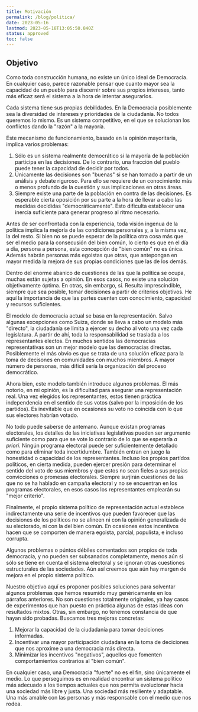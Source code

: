 ```yaml
---
title: Motivación
permalink: /blog/politica/
date: 2023-05-16
lastmod: 2023-05-18T13:05:50.840Z
status: approved
toc: false
---
```


## Objetivo

Como toda construcción humana, no existe un único ideal de Democracia. En cualquier caso, parece razonable pensar que cuanto mayor sea la capacidad de un pueblo para discernir sobre sus propios intereses, tanto más eficaz será el sistema a la hora de intentar asegurarlos.

Cada sistema tiene sus propias debilidades. En la Democracia posiblemente sea la diversidad de intereses y prioridades de la ciudadanía. No todos queremos lo mismo. Es un sistema competitivo, en el que se solucionan los conflictos dando la "razón" a la mayoría.

Este mecanismo de funcionamiento, basado en la opinión mayoritaria, implica varios problemas:
1. Sólo es un sistema realmente democrático si la mayoría de la población participa en las decisiones. De lo contrario, una fracción del pueblo puede tener la capacidad de decidir por todos.
1. Únicamente las decisiones son "buenas" si se han tomado a partir de un análisis y debate riguroso. Para ello se requiere de un conocimiento más o menos profundo de la cuestión y sus implicaciones en otras áreas. 
1. Siempre existe una parte de la población en contra de las decisiones. Es esperable cierta oposición por su parte a la hora de llevar a cabo las medidas decididas "democráticamente". Esto dificulta establecer una inercia suficiente para generar progreso al ritmo necesario.

Antes de ser confrontada con la experiencia, toda visión ingenua de la política implica la mejoría de las condiciones personales y, a la misma vez, la del resto. Si bien no se puede esperar de la política otra cosa más que ser el medio para la consecusión del bien común, lo cierto es que en el día a día, persona a persona, esta concepción de "bien común" no es única. Además habrán personas más egoistas que otras, que antepongan en mayor medida la mejora de sus propias condiciones que las de los demás. 

Dentro del enorme abanico de cuestiones de las que la política se ocupa, muchas están sujetas a opinión. En esos casos, no existe una solución objetivamente óptima. En otras, sin embargo, sí. Resulta imprescindible, siempre que sea posible, tomar decisiones a partir de criterios objetivos. He aquí la importancia de que las partes cuenten con conocimiento, capacidad y recursos suficientes.

El modelo de democracia actual se basa en la representación. Salvo algunas excepciones como Suiza, donde se lleva a cabo un modelo más "directo", la ciudadanía se limita a ejercer su decho al voto una vez cada legislatura. A partir de ahí, toda la responsabilidad se traslada a los representantes electos. En muchos sentidos las democracias representativas son un mejor modelo que las democracias directas. Posiblemente el más obvio es que se trata de una solución eficaz para la toma de decisones en comunidades con muchos miembros. A mayor número de personas, más dificil sería la organización del proceso democrático.

Ahora bien, este modelo también introduce algunos problemas. El más notorio, en mi opinión, es la dificultad para asegurar una representación real. Una vez elegidos los representantes, estos tienen práctica independencia en el sentido de sus votos (salvo por la imposición de los partidos). Es inevitable que en ocasiones su voto no coincida con lo que sus electores habrían votado. 

No todo puede saberse de antemano. Aunque existan programas electorales, los detalles de las iniciativas legislativas pueden ser argumento suficiente como para que se vote lo contrario de lo que se esperaría *a priori*. Ningún programa electoral puede ser suficientemente detallado como para eliminar toda incertidumbre. También entran en juego la honestidad o capacidad de los representantes. Incluso los propios partídos políticos, en cierta medida, pueden ejercer presión para determinar el sentido del voto de sus miembros y que estos no sean fieles a sus propias convicciones o promesas electorales. Siempre surjirán cuestiones de las que no se ha hablado en campaña electoral y no se encuentran en los programas electorales, en esos casos los representantes emplearán su "mejor criterio". 

Finalmente, el propio sistema político de representación actual establece indirectamente una serie de incentivos que pueden favorecer que las decisiones de los políticos no se alineen ni con la opinión generalizada de su electorado, ni con la del bien común. En ocasiones estos incentivos hacen que se comporten de manera egoista, parcial, populista, e incluso corrupta.

Algunos problemas o púntos débiles comentados son propios de toda democracia, y no pueden ser subsanados completamente, menos aún si sólo se tiene en cuenta el sistema electoral y se ignoran otras cuestiones estructurales de las sociedades. Aún así creemos que aún hay margen de mejora en el propio sistema político. 

Nuestro objetivo aquí es proponer posibles soluciones para solventar algunos problemas que hemos resumido muy genéricamente en los párrafos anteriores. No son cuestiones totalmente originales, ya hay casos de experimentos que han puesto en práctica algunas de estas ideas con resultados mixtos. Otras, sin embargo, no tenemos constancia de que hayan sido probadas. Buscamos tres mejoras concretas:
1. Mejorar la capacidad de la ciudadanía para tomar deciciones informadas.
1. Incentivar una mayor participación ciudadana en la toma de deciciones que nos aproxime a una democracia más directa.
1. Minimizar los incentivos "negativos", aquellos que fomenten comportamientos contrarios al "bien común".

En cualquier caso, una Democracia "fuerte" no es el fin, sino únicamente el medio. Lo que perseguimos es en realidad encontrar un sistema político más adecuado a los tiempos actuales que nos permita evolucionar hacia una sociedad más libre y justa. Una sociedad más resiliente y adaptable. Una más amable con las personas y más responsable con el medio que nos rodea.